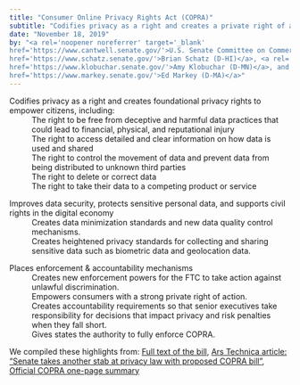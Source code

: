 ```yaml
---
title: "Consumer Online Privacy Rights Act (COPRA)"
subtitle: "Codifies privacy as a right and creates a private right of action to enforce privacy rights and oversight of platforms"
date: "November 18, 2019"
by: "<a rel='noopener noreferrer' target='_blank'
href='https://www.cantwell.senate.gov/'>U.S. Senate Committee on Commerce, Science, and Transportation Ranking Member Maria Cantwell (D-WA)</a> and fellow senior members Senators <a rel='noopener noreferrer' target='_blank'
href='https://www.schatz.senate.gov/'>Brian Schatz (D-HI)</a>, <a rel='noopener noreferrer' target='_blank'
href='https://www.klobuchar.senate.gov/'>Amy Klobuchar (D-MN)</a>, and <a rel='noopener noreferrer' target='_blank'
href='https://www.markey.senate.gov/'>Ed Markey (D-MA)</a>"
---
```


<dl>
  <dt>Codifies privacy as a right and creates foundational privacy rights to empower citizens, including:</dt>
  <dd>
    The right to be free from deceptive and harmful data practices that could lead to financial, physical, and reputational injury
  </dd>
  <dd>
    The right to access detailed and clear information on how data is used and shared
  </dd>
  <dd>
    The right to control the movement of data and prevent data from being distributed to unknown third parties
  </dd>
  <dd>
    The right to delete or correct data
  </dd>
  <dd>
    The right to take their data to a competing product or service
  </dd>
</dl>

<dl>
  <dt>Improves data security, protects sensitive personal data, and supports civil rights in the digital economy
  </dt>
  <dd>
    Creates data minimization standards and new data quality control mechanisms.
  </dd>
  <dd>
    Creates heightened privacy standards for collecting and sharing sensitive data such as biometric data and geolocation data.
  </dd>
</dl>

<dl>
  <dt>Places enforcement & accountability mechanisms</dt>
  <dd>
    Creates new enforcement powers for the FTC to take action against unlawful discrimination.
  </dd>
  <dd>
    Empowers consumers with a strong private right of action.
  </dd>
  <dd>
    Creates accountability requirements so that senior executives take responsibility for decisions that impact privacy and risk penalties when they fall short.
  </dd>
  <dd>
    Gives states the authority to fully enforce COPRA.
  </dd>
</dl>

We compiled these highlights from: <a rel="noopener noreferrer" target="_blank"
href="https://www.cantwell.senate.gov/imo/media/doc/COPRA%20Bill%20Text.pdf">Full text of the bill</a>, <a rel="noopener noreferrer" target="_blank"
href="https://arstechnica.com/tech-policy/2019/11/senate-takes-another-stab-at-privacy-law-with-proposed-copra-bill/">Ars Technica article: “Senate takes another stab at privacy law with proposed COPRA bill”</a>, <a rel="noopener noreferrer" target="_blank"
href="https://www.cantwell.senate.gov/imo/media/doc/COPRA%20One-Pager.pdf">Official COPRA one-page summary</a>
